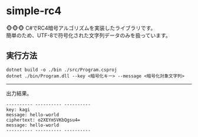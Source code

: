 # simple-rc4

🐵🐵🐵 C#でRC4暗号アルゴリズムを実装したライブラリです。  
簡単のため、UTF-8で符号化された文字列データのみを扱っています。  

## 実行方法

```shell
dotnet build -o ./bin ./src/Program.csproj
dotnet ./bin/Program.dll --key <暗号化キー> --message <暗号化対象文字列>
```

---

出力結果。  

```shell
---------- ---------- ----------
key: kagi
message: hello-world
ciphertext: o2XEYmSVKbQgsu4=
message: hello-world
---------- ---------- ----------
```
